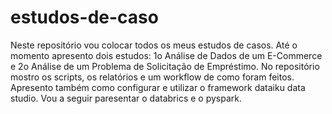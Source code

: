 # estudos-de-caso
Neste repositório vou colocar todos os meus estudos de casos.
Até o momento apresento dois estudos: 1o Análise de Dados de um E-Commerce e 2o Análise de um Problema de Solicitação de Empréstimo.
No repositório mostro os scripts, os relatórios e um workflow de como foram feitos.
Apresento também como configurar e utilizar o framework dataiku data studio.
Vou a seguir paresentar o databrics e o pyspark.
